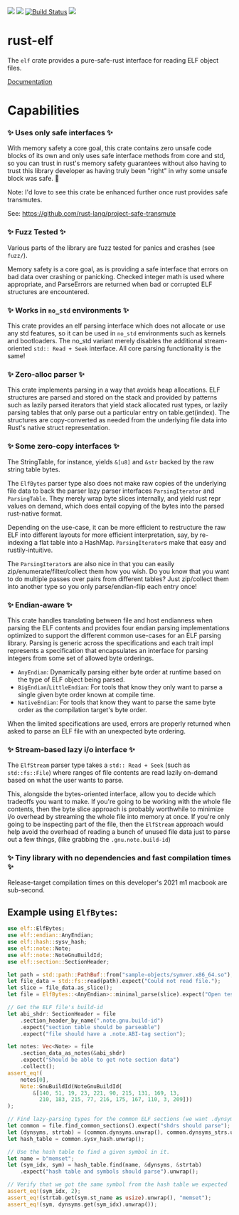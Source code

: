 [![](https://img.shields.io/crates/v/elf.svg)](https://crates.io/crates/elf)
[![](https://img.shields.io/crates/d/elf.svg)](https://crates.io/crates/elf)
[![Build Status](https://github.com/cole14/rust-elf/actions/workflows/rust.yml/badge.svg)](https://github.com/cole14/rust-elf/actions)
[![](https://docs.rs/elf/badge.svg)](https://docs.rs/elf/)

# rust-elf

The `elf` crate provides a pure-safe-rust interface for reading ELF object files.

[Documentation](https://docs.rs/elf/)

# Capabilities

### ✨ Uses only safe interfaces ✨
With memory safety a core goal, this crate contains zero unsafe code blocks of
its own and only uses safe interface methods from core and std, so you can
trust in rust's memory safety guarantees without also having to trust this
library developer as having truly been "right" in why some unsafe block was
safe. 💃

Note: I'd love to see this crate be enhanced further once rust provides safe transmutes.

See: <https://github.com/rust-lang/project-safe-transmute>

### ✨ Fuzz Tested ✨
Various parts of the library are fuzz tested for panics and crashes (see `fuzz/`).

Memory safety is a core goal, as is providing a safe interface that errors on bad data
over crashing or panicking. Checked integer math is used where appropriate, and ParseErrors are
returned when bad or corrupted ELF structures are encountered.

### ✨ Works in `no_std` environments ✨
This crate provides an elf parsing interface which does not allocate or use any std
features, so it can be used in `no_std` environments such as kernels and bootloaders.
The no_std variant merely disables the additional stream-oriented `std:: Read + Seek` interface.
All core parsing functionality is the same!

### ✨ Zero-alloc parser ✨
This crate implements parsing in a way that avoids heap allocations. ELF structures
are parsed and stored on the stack and provided by patterns such as lazily parsed iterators
that yield stack allocated rust types, or lazily parsing tables that only parse out a particular
entry on table.get(index). The structures are copy-converted as needed from the underlying file
data into Rust's native struct representation.

### ✨ Some zero-copy interfaces ✨
The StringTable, for instance, yields `&[u8]` and `&str` backed by the raw string table bytes.

The `ElfBytes` parser type also does not make raw copies of the underlying file data to back
the parser lazy parser interfaces `ParsingIterator` and `ParsingTable`. They merely wrap byte slices
internally, and yield rust repr values on demand, which does entail copying of the bytes into the
parsed rust-native format.

Depending on the use-case, it can be more efficient to restructure the raw ELF into different layouts
for more efficient interpretation, say, by re-indexing a flat table into a HashMap. `ParsingIterator`s
make that easy and rustily-intuitive.

The `ParsingIterator`s are also nice in that you can easily zip/enumerate/filter/collect them
how you wish. Do you know that you want to do multiple passes over pairs from different tables? Just
zip/collect them into another type so you only parse/endian-flip each entry once!

### ✨ Endian-aware ✨
This crate handles translating between file and host endianness when
parsing the ELF contents and provides four endian parsing implementations
optimized to support the different common use-cases for an ELF parsing library.
Parsing is generic across the specifications and each trait impl represents a
specification that encapsulates an interface for parsing integers from some
set of allowed byte orderings.

* `AnyEndian`: Dynamically parsing either byte order at runtime based on the type of ELF object being parsed.
* `BigEndian`/`LittleEndian`: For tools that know they only want to parse a single given byte order known at compile time.
* `NativeEndian`: For tools that know they want to parse the same byte order as the compilation target's byte order.

When the limited specifications are used, errors are properly returned when asked to parse an ELF file
with an unexpected byte ordering.

### ✨ Stream-based lazy i/o interface ✨
The `ElfStream` parser type takes a `std:: Read + Seek` (such as `std::fs::File`) where ranges of
file contents are read lazily on-demand based on what the user wants to parse.

This, alongside the bytes-oriented interface, allow you to decide which tradeoffs
you want to make. If you're going to be working with the whole file contents,
then the byte slice approach is probably worthwhile to minimize i/o overhead by
streaming the whole file into memory at once. If you're only going to be
inspecting part of the file, then the `ElfStream` approach would help avoid the
overhead of reading a bunch of unused file data just to parse out a few things, (like
grabbing the `.gnu.note.build-id`)

### ✨ Tiny library with no dependencies and fast compilation times ✨
Release-target compilation times on this developer's 2021 m1 macbook are sub-second.

## Example using `ElfBytes`:

```rust
use elf::ElfBytes;
use elf::endian::AnyEndian;
use elf::hash::sysv_hash;
use elf::note::Note;
use elf::note::NoteGnuBuildId;
use elf::section::SectionHeader;

let path = std::path::PathBuf::from("sample-objects/symver.x86_64.so");
let file_data = std::fs::read(path).expect("Could not read file.");
let slice = file_data.as_slice();
let file = ElfBytes::<AnyEndian>::minimal_parse(slice).expect("Open test1");

// Get the ELF file's build-id
let abi_shdr: SectionHeader = file
    .section_header_by_name(".note.gnu.build-id")
    .expect("section table should be parseable")
    .expect("file should have a .note.ABI-tag section");

let notes: Vec<Note> = file
    .section_data_as_notes(&abi_shdr)
    .expect("Should be able to get note section data")
    .collect();
assert_eq!(
    notes[0],
    Note::GnuBuildId(NoteGnuBuildId(
        &[140, 51, 19, 23, 221, 90, 215, 131, 169, 13,
          210, 183, 215, 77, 216, 175, 167, 110, 3, 209]))
);

// Find lazy-parsing types for the common ELF sections (we want .dynsym, .dynstr, .hash)
let common = file.find_common_sections().expect("shdrs should parse");
let (dynsyms, strtab) = (common.dynsyms.unwrap(), common.dynsyms_strs.unwrap());
let hash_table = common.sysv_hash.unwrap();

// Use the hash table to find a given symbol in it.
let name = b"memset";
let (sym_idx, sym) = hash_table.find(name, &dynsyms, &strtab)
    .expect("hash table and symbols should parse").unwrap();

// Verify that we got the same symbol from the hash table we expected
assert_eq!(sym_idx, 2);
assert_eq!(strtab.get(sym.st_name as usize).unwrap(), "memset");
assert_eq!(sym, dynsyms.get(sym_idx).unwrap());
```
